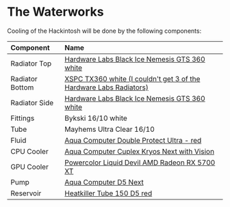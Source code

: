# The Waterworks

Cooling of the Hackintosh will be done by the following components:

| Component | Name |
| :--- | :--- |
| Radiator Top | [Hardware Labs Black Ice Nemesis GTS 360 white](http://hardwarelabs.com/nemesis/gts/360gts/) |
| Radiator Bottom | [XSPC TX360 white \(I couldn't get 3 of the Hardware Labs Radiators\)](http://www.xs-pc.com/radiators-tx-series/tx360-ultrathin-radiator-white) |
| Radiator Side | [Hardware Labs Black Ice Nemesis GTS 360 white](http://hardwarelabs.com/nemesis/gts/360gts/) |
| Fittings | Bykski 16/10 white |
| Tube | Mayhems Ultra Clear 16/10 |
| Fluid | [Aqua Computer Double Protect Ultra - red](https://www.aquatuning.de/water-cooling/water-additives/ready-to-use/9216/aquacomputer-double-protect-ultra-red-1000ml) |
| CPU Cooler | [Aqua Computer Cuplex Kryos Next with Vision](https://aquacomputer.de/cuplex-kryos-next.html) |
| GPU Cooler | [Powercolor Liquid Devil AMD Radeon RX 5700 XT](https://www.powercolor.com/product?id=1573110646) |
| Pump | [Aqua Computer D5 Next](https://www.aquacomputer.de/newsreader/items/d5-next---die-komplettloesung.html) |
| Reservoir | [Heatkiller Tube 150 D5 red](https://shop.watercool.de/epages/WatercooleK.sf/en_GB/?ViewObjectPath=%2FShops%2FWatercooleK%2FProducts%2F30204) |


